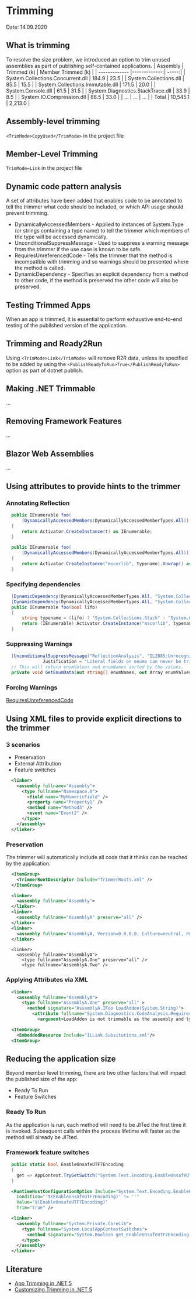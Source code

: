 # Trimming
Date: 14.09.2020

## What is trimming
To resolve the size problem, we introduced an option to trim unused assemblies as part of publishing self-contained applications.
| Assembly        | Trimmed (k)           | Member Trimmed (k)  |
| ------------- |-------------:| -----:|
| System.Collections.Concurrent.dll | 184.9 | 23.5 |
| System.Collections.dll | 85.5 |   15.5 |
| System.Collections.Immutable.dll | 171.5 | 20.0 |
| System.Console.dll | 61.5 | 31.5 |
| System.Diagnostics.StackTrace.dll | 33.9 | 8.5 |
| System.IO.Compression.dll | 88.5 | 33.0 |
| ... | ... | ... |
| Total | 10,545.1 | 2,213.0 |

## Assembly-level trimming
`<TrimMode>CopyUsed</TrimMode>` in the project file

## Member-Level Trimming
`TrimMode=Link` in the project file

## Dynamic code pattern analysis
A set of attributes have been added that enables code to be annotated to tell the trimmer what code should be included, or which API usage should prevent trimming.
* DynamicallyAccessedMembers - Applied to instances of System.Type (or strings containing a type name) to tell the trimmer which members of the type will be accessed dynamically.
* UnconditionalSuppressMessage - Used to suppress a warning message from the trimmer if the use case is known to be safe.
* RequiresUnreferencedCode - Tells the trimmer that the method is incompatible with trimming and so warnings should be presented where the method is called.
* DynamicDependency - Specifies an explicit dependency from a method to other code, if the method is preserved the other code will also be preserved.

## Testing Trimmed Apps
When an app is trimmed, it is essential to perform exhaustive end-to-end testing of the published version of the application.

## Trimming and Ready2Run
Using `<TrimMode>Link</TrimMode>` will remove R2R data, unless its specified to be added by using the `<PublishReadyToRun>True</PublishReadyToRun>` option as part of dotnet publish.

## Making .NET Trimmable
...

## Removing Framework Features
...

## Blazor Web Assemblies
...

## Using attributes to provide hints to the trimmer
### Annotating Reflection

```csharp
  public IEnumerable foo(
      [DynamicallyAccessedMembers(DynamicallyAccessedMemberTypes.All)] Type t)
  {
      return Activator.CreateInstance(t) as IEnumerable;
  }

  public IEnumerable foo(
      [DynamicallyAccessedMembers(DynamicallyAccessedMemberTypes.All)] string typename)
  {
      return Activator.CreateInstance("mscorlib", typename).Unwrap() as IEnumerable;
  }
```

### Specifying dependencies
```csharp
  [DynamicDependency(DynamicallyAccessedMemberTypes.All, "System.Collections.Stack", "mscorlib")]
  [DynamicDependency(DynamicallyAccessedMemberTypes.All, "System.Collections.Queue", "mscorlib")]
  public IEnumerable foo(bool lifo)
  {
      string typename = (lifo) ? "System.Collections.Stack" : "System.Collections.Queue";
      return (IEnumerable) Activator.CreateInstance("mscorlib", typename).Unwrap();
  }
```

### Suppressing Warnings
``` csharp
  [UnconditionalSuppressMessage("ReflectionAnalysis", "IL2085:UnrecognizedReflectionPattern",
              Justification = "Literal fields on enums can never be trimmed")]
  // This will return enumValues and enumNames sorted by the values.
  private void GetEnumData(out string[] enumNames, out Array enumValues) { … }
```

### Forcing Warnings
[RequiresUnreferencedCode](https://github.com/dotnet/runtime/blob/6072e4d3a7a2a1493f514cdf4be75a3d56580e84/src/libraries/System.Private.CoreLib/src/System/Diagnostics/CodeAnalysis/RequiresUnreferencedCodeAttribute.cs#L15)

## Using XML files to provide explicit directions to the trimmer
### 3 scenarios
* Preservation
* External Attribution
* Feature switches

```xml
  <linker>
    <assembly fullname="Assembly">
      <type fullname="Namespace.A">
        <field name="MyNumericField" />
        <property name="Property1" />
        <method name="Method3" />
        <event name="Event2" />
      </type>
    </assembly>
  </linker>
```

### Preservation
The trimmer will automatically include all code that it thinks can be reached by the application.  

```xml
  <ItemGroup>
    <TrimmerRootDescriptor Include="TrimmerRoots.xml" />
  </ItemGroup>
```

```xml
  <linker>
    <assembly fullname="Assembly">
  </linker>
  <linker>
    <assembly fullname="AssemblyA" preserve="all" />
  </linker>
  <linker>
    <assembly fullname="AssemblyA, Version=0.0.0.0, Culture=neutral, PublicKeyToken=null">
  </linker>
```

```
  <linker>
    <assembly fullname="AssemblyA">
      <type fullname="AssemblyA.One" preserve="all" />
      <type fullname="AssemblyA.Two" /> 
```

### Applying Attributes via XML
```xml
  <linker>
    <assembly fullname="AssemblyA">
      <type fullname="AssemblyA.One" preserve="all" >
        <method signature="AssemblyA.IFoo LoadAddon(System.String)">
          <attribute fullname="System.Diagnostics.CodeAnalysis.RequiresUnreferencedCodeAttribute" assembly="System.Runtime">
            <argument>LoadAddon is not trimmable as the assembly and type for the addon are unknown during trimming</argument>
```

```xml
  <ItemGroup>
  	<EmbeddedResource Include="ILLink.Subsitutions.xml"/>
  <ItemGroup>
```

## Reducing the application size
Beyond member level trimming, there are two other factors that will impact the published size of the app:
* Ready To Run
* Feature Switches

### Ready To Run
As the application is run, each method will need to be JITed the first time it is invoked. Subsequent calls within the process lifetime will faster as the method will already be JITted.

### Framework feature switches
```csharp
  public static bool EnableUnsafeUTF7Encoding
  {
    get => AppContext.TryGetSwitch("System.Text.Encoding.EnableUnsafeUTF7Encoding", ref s_enableUnsafeUTF7Encoding);
  }
```

```xml
  <RuntimeHostConfigurationOption Include="System.Text.Encoding.EnableUnsafeUTF7Encoding"
    Condition="'$(EnableUnsafeUTF7Encoding)' != ''"
    Value="$(EnableUnsafeUTF7Encoding)"
    Trim="true" /> 
```

```xml
  <linker>
    <assembly fullname="System.Private.CoreLib">
      <type fullname="System.LocalAppContextSwitches">
        <method signature="System.Boolean get_EnableUnsafeUTF7Encoding()" body="stub" value="false" feature="System.Text.Encoding.EnableUnsafeUTF7Encoding" featurevalue="false" />
      </type>
    </assembly>
  </linker>
```

## Literature
* [App Trimming in .NET 5](https://devblogs.microsoft.com/dotnet/app-trimming-in-net-5/)
* [Customizing Trimming in .NET 5](https://devblogs.microsoft.com/dotnet/customizing-trimming-in-net-core-5/)
